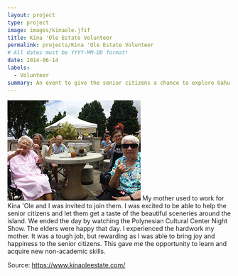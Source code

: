 ```yaml
---
layout: project
type: project
image: images/kinaole.jfif
title: Kina 'Ole Estate Volunteer
permalink: projects/Kina 'Ole Estate Volunteer
# All dates must be YYYY-MM-DD format!
date: 2014-06-14
labels:
  - Volunteer
summary: An event to give the senior citizens a chance to explore Oahu for a day. 
---
```

<img class="ui image" src="../images/kinaole-seniorliving-1.jpg">
 My mother used to work for Kina 'Ole and I was invited to join them. I was excited to be able to help the senior citizens and let them get a taste of the beautiful sceneries around the island. We ended the day by watching the Polynesian Cultural Center Night Show.
 The elders were happy that day. I experienced the hardwork my mother. It was a tough job, but rewarding as I was able to bring joy and  happiness to the senior citizens. This gave me the opportunity to learn and acquire new non-academic skills.



Source: https://www.kinaoleestate.com/

